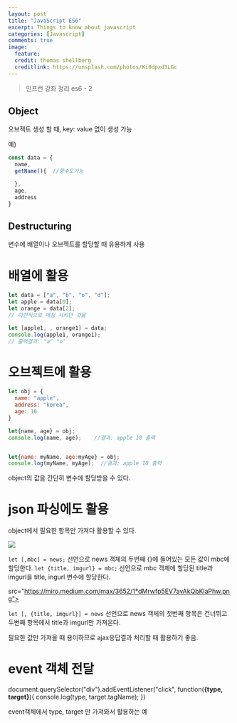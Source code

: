 ```yaml
---
layout: post
title: "JavaScript ES6"
excerpt: Things to know about javascript
categories: [Javascript]
comments: true
image:
  feature:
  credit: thomas shellberg
  creditlink: https://unsplash.com/photos/Ki0dpxd3LGc
---
```


> 인프런 강좌 정리 es6 - 2

## Object

오브젝트 생성 할 때, key: value 없이 생성 가능

예)
```javascript
const data = {
  name,
  getName(){  //함수도가능

  },
  age,
  address
}
```

## Destructuring

변수에 배열이나 오브젝트를 할당할 때 유용하게 사용

# 배열에 활용
```javascript
let data = ["a", "b", "o", "d"];
let apple = data[0];
let orange = data[2];
// 이런식으로 매칭 시키던 것을

let [apple1, , orange1] = data;
console.log(apple1, orange1);
// 출력결과: "a" "o"

```

# 오브젝트에 활용
```javascript
let obj = {
  name: "apple",
  address: "korea",
  age: 10
}

let{name, age} = obj;
console.log(name, age);    //결과: apple 10 출력


let{name: myName, age:myAge} = obj;
console.log(myName, myAge);  //결과: apple 10 출력

```

object의 값을 간단히 변수에 할당받을 수 있다.

# json 파싱에도 활용

object에서 필요한 항목만 가져다 활용할 수 있다.

<img src="https://miro.medium.com/max/4264/1*2ViQd9uvJ0EU8sCem_6Jwg.png">

`` let [,mbc] = news; ``
선언으로 news 객체의 두번째 {}에 들어있는 모든 값이 mbc에 할당한다.
`` let {title, imgurl} = mbc; ``
선언으로 mbc 객체에 할당된 title과 imgurl을 title, ingurl 변수에 할당한다.


src="https://miro.medium.com/max/3652/1*dMrwfp5EV7avAkQbKlaPhw.png">

`` let [, {title, imgurl}] = news ``
선언으로 news 객체의 첫번째 항목은 건너뛰고 두번째 항목에서 title과 imgurl만 가져온다.

필요한 값만 가져올 때 용이하므로 ajax응답결과 처리할 때 활용하기 좋음.


# event 객체 전달

document.querySelector("div").addEventListener("click", function(**{type, target}**){
  console.log(type, target.tagName);
  })

event객체에서 type, target 만 가져와서 활용하는 예
